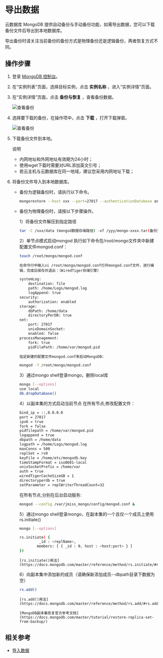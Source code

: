 # 导出数据

云数据库 MongoDB 提供自动备份与手动备份功能，如需导出数据，您可以下载备份文件后导出到本地数据库。

导出备份时请关注当前备份的备份方式是物理备份还是逻辑备份，两者恢复方式不同。

## 操作步骤
1. 登录 [MongoDB 控制台](https://mongodb-console.jdcloud.com/mongodb)。

2. 在“实例列表”页面，选择目标实例，点击 **实例名称** ，进入“实例详情”页面。

3. 在“实例详情”页面，点击 **备份与恢复** ，查看备份数据。

    ![查看备份](https://github.com/jdcloudcom/cn/blob/master/image/mongodb/mongo-010.png)

4. 选择要下载的备份，在操作项中，点击 **下载** ，打开下载弹窗。

    ![查看备份](https://github.com/jdcloudcom/cn/blob/master/image/mongodb/mongo-009.png)

5. 下载备份文件到本地。

    说明
    - 内网地址和外网地址有效期为24小时；
    - 使用wget下载时需要对URL添加英文引号；
    - 若云主机与云数据库在同一地域，建议您采用内网地址下载；

6. 将备份文件导入到本地数据库。

    - 备份为逻辑备份时，请执行以下命令。

        ```bash
        mongorestore --host xxx --port=27017 --authenticationDatabase admin --archive=xxx(文件路径)  --gzip -u root -p xxx
        ```

    - 备份为物理备份时，请按以下步骤操作。

        1）将备份文件解压到指定路径
        
        ```bash
        tar -C /xxx/data (mongod数据存储路径) -xf /yyy/mongo-xxxx.tar(备份文件下载路径)
        ```
        
        2）单节点模式启动mongod
          执行如下命令在/root/mongo文件夹中新建配置文件mongod.conf：
        
        ```bash
        touch /root/mongo/mongod.conf
        ```
          在命令行中输入vi /root/mongo/mongod.conf打开mongod.conf文件，进行编辑，完成后保存并退出：（WiredTiger存储引擎）
        ```bash
        systemLog:
            destination: file
            path: /home/Logs/mongod.log
            logAppend: true
        security:
            authorization: enabled
        storage:
            dbPath: /home/data
            directoryPerDB: true
        net:
            port: 27017
            unixDomainSocket:
            enabled: false
        processManagement:
            fork: true
            pidFilePath: /home/var/mongod.pid
        ```
          指定新建的配置文件mongod.conf来启动MongoDB:
        ```bash
        mongod -f /root/mongo/mongod.conf
        ```
        
        3）通过mongo shell登录mongo，删除local库
        
        ```bash
        mongo [--options]
        use local
        db.dropDatabase()
        ```
        
        4）以副本集的方式启动当前节点
          在所有节点,修改配置文件：
        ```bash
        bind_ip = ::,0.0.0.0
        port = 27017
        ipv6 = true
        fork = false
        pidfilepath = /home/var/mongod.pid
        logappend = true
        dbpath = /home/data
        logpath = /home/Logs/mongod.log
        maxConns = 500
        replSet = rs0
        keyFile = /home/etc/mongodb.key
        timeStampFormat = iso8601-local
        unixSocketPrefix = /home/var
        auth = true
        wiredTigerCacheSizeGB = 1
        directoryperdb = true
        setParameter = replWriterThreadCount=32
        ```
        在所有节点,分别在后台启动服务:
        ```bash
        mongod --config /var/jmiss_mongo/config/mongod.conf &
        ```
        
        5）通过mongo shell登录mongo，在副本集的一个且仅一个成员上使用rs.initiate()
        
        ```bash
        mongo [--options]
        
        rs.initiate( {
         		 _id : <replName>,
           		members: [ { _id : 0, host : <host:port> } ]
        })
        ```
        
          [rs.initiate()用法](https://docs.mongodb.com/master/reference/method/rs.initiate/#rs.initiate)
        
         6）向副本集中添加新的成员（请确保新添加成员--dbpath目录下数据为空）
        
        ```bash
        rs.add()
        ```
        
          [rs.add()用法](https://docs.mongodb.com/master/reference/method/rs.add/#rs.add)
        
          [MongoDB副本集恢复官方参考文档](https://docs.mongodb.com/master/tutorial/restore-replica-set-from-backup/)



## 相关参考

- [导入数据](Import-Data.md)

